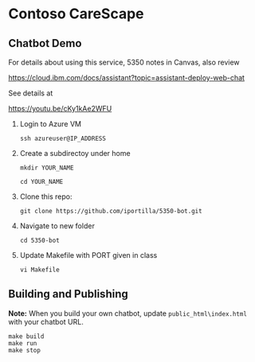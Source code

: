 # Contoso CareScape 

## Chatbot Demo

For details about using this service, 5350 notes in Canvas, also review

https://cloud.ibm.com/docs/assistant?topic=assistant-deploy-web-chat

See details at

https://youtu.be/cKy1kAe2WFU


1. Login to Azure VM
   
   `ssh azureuser@IP_ADDRESS`
   
3. Create a subdirectoy under home
   
   `mkdir YOUR_NAME`
   
   `cd YOUR_NAME`
   
5. Clone this repo:

   `git clone https://github.com/iportilla/5350-bot.git`
   
7. Navigate to new folder
   
   `cd 5350-bot`
   
9. Update Makefile with PORT given in class
    
   `vi Makefile`



## Building and Publishing

**Note:** When you build your own chatbot,  update `public_html\index.html` with your chatbot URL.


```
make build
make run
make stop
```
